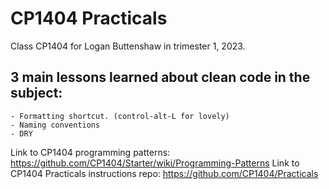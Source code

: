 # CP1404 Practicals

Class CP1404 for Logan Buttenshaw in trimester 1, 2023.

## 3 main lessons learned about clean code in the subject:

    - Formatting shortcut. (control-alt-L for lovely)
    - Naming conventions 
    - DRY

Link to CP1404 programming patterns: https://github.com/CP1404/Starter/wiki/Programming-Patterns
Link to CP1404 Practicals instructions repo: https://github.com/CP1404/Practicals 